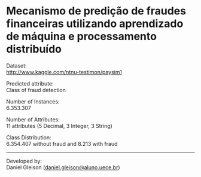 # Mecanismo de predição de fraudes financeiras utilizando aprendizado de máquina e processamento distribuído

Dataset:\
http://www.kaggle.com/ntnu-testimon/paysim1

Predicted attribute:\
Class of fraud detection

Number of Instances:\
6.353.307

Number of Attributes:\
11 attributes (5 Decimal, 3 Integer, 3 String)

Class Distribution:\
6.354.407 without fraud and 8.213 with fraud

---
Developed by:\
Daniel Gleison (daniel.gleison@aluno.uece.br)
